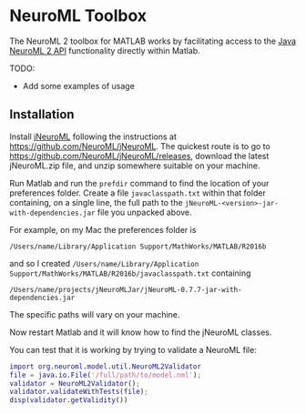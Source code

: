 # NeuroML Toolbox

The NeuroML 2 toolbox for MATLAB works by facilitating access to the [Java NeuroML 2 API][jNeuroML] functionality directly within Matlab.

TODO:
* Add some examples of usage

## Installation

Install [jNeuroML][] following the instructions at https://github.com/NeuroML/jNeuroML.
The quickest route is to go to https://github.com/NeuroML/jNeuroML/releases,
download the latest jNeuroML.zip file, and unzip somewhere suitable on your machine.

Run Matlab and run the `prefdir` command to find the location of your preferences folder.
Create a file `javaclasspath.txt` within that folder containing, on a single line,
the full path to the `jNeuroML-<version>-jar-with-dependencies.jar` file you unpacked above.

For example, on my Mac the preferences folder is
```
/Users/name/Library/Application Support/MathWorks/MATLAB/R2016b
```
and so I created `/Users/name/Library/Application Support/MathWorks/MATLAB/R2016b/javaclasspath.txt` containing
```
/Users/name/projects/jNeuroMLJar/jNeuroML-0.7.7-jar-with-dependencies.jar
```
The specific paths will vary on your machine.

Now restart Matlab and it will know how to find the jNeuroML classes.

You can test that it is working by trying to validate a NeuroML file:

```matlab
import org.neuroml.model.util.NeuroML2Validator
file = java.io.File('/full/path/to/model.nml');
validator = NeuroML2Validator();
validator.validateWithTests(file);
disp(validator.getValidity())
```


[jNeuroML]: https://github.com/NeuroML/jNeuroML
